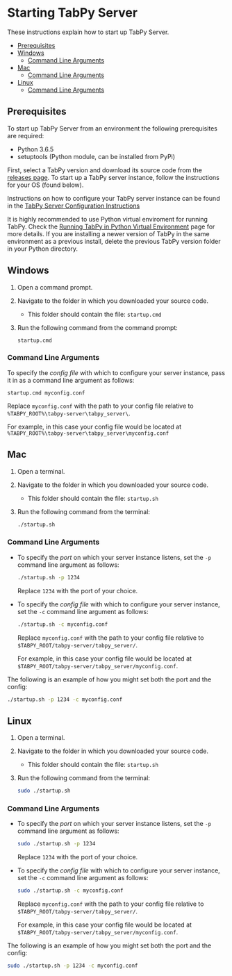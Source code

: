 # Starting TabPy Server

These instructions explain how to start up TabPy Server.

<!-- toc -->

- [Prerequisites](#prerequisites)
- [Windows](#windows)
  * [Command Line Arguments](#command-line-arguments)
- [Mac](#mac)
  * [Command Line Arguments](#command-line-arguments-1)
- [Linux](#linux)
  * [Command Line Arguments](#command-line-arguments-2)

<!-- tocstop -->

## Prerequisites

To start up TabPy Server from an environment the following prerequisites are required:

- Python 3.6.5
- setuptools (Python module, can be installed from PyPi)

First, select a TabPy version and download its source code from the
[releases page](https://github.com/tableau/TabPy/releases). To start up
a TabPy server instance, follow the instructions for your OS (found below).

Instructions on how to configure your TabPy server instance can be found in the [TabPy Server Configuration Instructions](server-config.md)

It is highly recommended to use Python virtual enviroment for running TabPy. 
Check the [Running TabPy in Python Virtual Environment](tabpy-virtualenv.md) page
for more details.
If you are installing a newer version of TabPy in the same environment as a
previous install, delete the previous TabPy version folder in your Python directory.

## Windows

1. Open a command prompt.
2. Navigate to the folder in which you downloaded your source code.
    - This folder should contain the file: ```startup.cmd```
3. Run the following command from the command prompt:

    ```batch
    startup.cmd
    ```

### Command Line Arguments

To specify the *config file* with which to configure your server instance, pass it in as a command line argument as follows:

```batch
startup.cmd myconfig.conf
```
Replace ```myconfig.conf``` with the path to your config file relative to ```%TABPY_ROOT%\tabpy-server\tabpy_server\```.

For example, in this case your config file would be located at ```%TABPY_ROOT%\tabpy-server\tabpy_server\myconfig.conf```

## Mac

1. Open a terminal.
2. Navigate to the folder in which you downloaded your source code.
    - This folder should contain the file: ```startup.sh```
3. Run the following command from the terminal:

    ```bash
    ./startup.sh
    ```

### Command Line Arguments

- To specify the *port* on which your server instance listens, set the ```-p``` command line argument as follows:

    ```bash
    ./startup.sh -p 1234
    ```

    Replace ```1234``` with the port of your choice.

- To specify the *config file* with which to configure your server instance, set the ```-c``` command line argument as follows:

    ```bash
    ./startup.sh -c myconfig.conf
    ```
    Replace ```myconfig.conf``` with the path to your config file relative to ```$TABPY_ROOT/tabpy-server/tabpy_server/```.

    For example, in this case your config file would be located at ```$TABPY_ROOT/tabpy-server/tabpy_server/myconfig.conf```.

The following is an example of how you might set both the port and the config:

```bash
./startup.sh -p 1234 -c myconfig.conf
```

## Linux

1. Open a terminal.
2. Navigate to the folder in which you downloaded your source code.
    - This folder should contain the file: ```startup.sh```
3. Run the following command from the terminal:

    ```bash
    sudo ./startup.sh
    ```

### Command Line Arguments

- To specify the *port* on which your server instance listens, set the ```-p``` command line argument as follows:

    ```bash
    sudo ./startup.sh -p 1234

    ```

    Replace ```1234``` with the port of your choice.
- To specify the *config file* with which to configure your server instance, set the ```-c``` command line argument as follows:

    ```bash
    sudo ./startup.sh -c myconfig.conf
    ```
    
    Replace ```myconfig.conf``` with the path to your config file relative to ```$TABPY_ROOT/tabpy-server/tabpy_server/```.

    For example, in this case your config file would be located at ```$TABPY_ROOT/tabpy-server/tabpy_server/myconfig.conf```.

The following is an example of how you might set both the port and the config:

```bash
sudo ./startup.sh -p 1234 -c myconfig.conf
```
